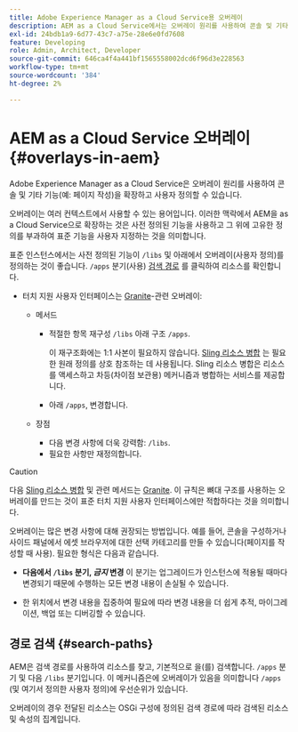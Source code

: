 ```yaml
---
title: Adobe Experience Manager as a Cloud Service용 오버레이
description: AEM as a Cloud Service에서는 오버레이 원리를 사용하여 콘솔 및 기타 기능을 확장하고 사용자 정의할 수 있습니다
exl-id: 24bdb1a9-6d77-43c7-a75e-28e6e0fd7608
feature: Developing
role: Admin, Architect, Developer
source-git-commit: 646ca4f4a441bf1565558002dcd6f96d3e228563
workflow-type: tm+mt
source-wordcount: '384'
ht-degree: 2%

---
```


# AEM as a Cloud Service 오버레이 {#overlays-in-aem}

Adobe Experience Manager as a Cloud Service은 오버레이 원리를 사용하여 콘솔 및 기타 기능(예: 페이지 작성)을 확장하고 사용자 정의할 수 있습니다.

오버레이는 여러 컨텍스트에서 사용할 수 있는 용어입니다. 이러한 맥락에서 AEM을 as a Cloud Service으로 확장하는 것은 사전 정의된 기능을 사용하고 그 위에 고유한 정의를 부과하여 표준 기능을 사용자 지정하는 것을 의미합니다.

표준 인스턴스에서는 사전 정의된 기능이 `/libs` 및 아래에서 오버레이(사용자 정의)를 정의하는 것이 좋습니다. `/apps` 분기(사용) [검색 경로](#search-paths) 를 클릭하여 리소스를 확인합니다.

* 터치 지원 사용자 인터페이스는 [Granite](https://developer.adobe.com/experience-manager/reference-materials/6-5/granite-ui/api/jcr_root/libs/granite/ui/index.html)-관련 오버레이:

   * 메서드

      * 적절한 항목 재구성 `/libs` 아래 구조 `/apps`.

        이 재구조화에는 1:1 사본이 필요하지 않습니다. [Sling 리소스 병합](/help/implementing/developing/introduction/sling-resource-merger.md) 는 필요한 원래 정의를 상호 참조하는 데 사용됩니다. Sling 리소스 병합은 리소스를 액세스하고 차등(차이점 보관용) 메커니즘과 병합하는 서비스를 제공합니다.

      * 아래 `/apps`, 변경합니다.

   * 장점

      * 다음 변경 사항에 더욱 강력함: `/libs`.
      * 필요한 사항만 재정의합니다.

>[!CAUTION]
>
>다음 [Sling 리소스 병합](/help/implementing/developing/introduction/sling-resource-merger.md) 및 관련 메서드는 [Granite](https://developer.adobe.com/experience-manager/reference-materials/6-5/granite-ui/api/jcr_root/libs/granite/ui/index.html). 이 규칙은 뼈대 구조를 사용하는 오버레이를 만드는 것이 표준 터치 지원 사용자 인터페이스에만 적합하다는 것을 의미합니다.

오버레이는 많은 변경 사항에 대해 권장되는 방법입니다. 예를 들어, 콘솔을 구성하거나 사이드 패널에서 에셋 브라우저에 대한 선택 카테고리를 만들 수 있습니다(페이지를 작성할 때 사용). 필요한 형식은 다음과 같습니다.

* **다음에서 `/libs` 분기, *금지* 변경**
이 분기는 업그레이드가 인스턴스에 적용될 때마다 변경되기 때문에 수행하는 모든 변경 내용이 손실될 수 있습니다.

* 한 위치에서 변경 내용을 집중하여 필요에 따라 변경 내용을 더 쉽게 추적, 마이그레이션, 백업 또는 디버깅할 수 있습니다.

## 경로 검색 {#search-paths}

AEM은 검색 경로를 사용하여 리소스를 찾고, 기본적으로 을(를) 검색합니다. `/apps` 분기 및 다음 `/libs` 분기입니다. 이 메커니즘은에 오버레이가 있음을 의미합니다 `/apps` (및 여기서 정의한 사용자 정의)에 우선순위가 있습니다.

오버레이의 경우 전달된 리소스는 OSGi 구성에 정의된 검색 경로에 따라 검색된 리소스 및 속성의 집계입니다.
